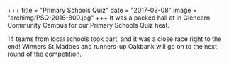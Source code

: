 +++
title = "Primary Schools Quiz"
date = "2017-03-08"
image = "archimg/PSQ-2016-800.jpg"
+++
It was a packed hall at in Glenearn Community Campus for our Primary Schools Quiz heat.

14 teams from local schools took part, and it was a close race right to the end! Winners St Madoes and runners-up Oakbank will go on to the next round of the competition.
